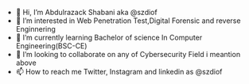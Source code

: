 - 👋 Hi, I’m Abdulrazack Shabani aka @szdiof
- 👀 I’m interested in Web Penetration Test,Digital Forensic and reverse Enginnering
- 🌱 I’m currently learning Bachelor of science In Computer Engineering(BSC-CE)
- 💞️ I’m looking to collaborate on any of Cybersecurity Field i meantion above
- 📫 How to reach me Twitter, Instagram and linkedin as @szdiof

<!---
suleshy/suleshy is a ✨ special ✨ repository because its `README.md` (this file) appears on your GitHub profile.
You can click the Preview link to take a look at your changes.
--->
